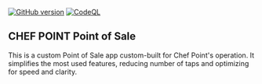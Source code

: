 [![GitHub version](https://badge.fury.io/gh/joao-vasconcelos%2Fpos.svg)](https://badge.fury.io/gh/joao-vasconcelos%2Fpos)
[![CodeQL](https://github.com/joao-vasconcelos/pos/actions/workflows/codeql-analysis.yml/badge.svg)](https://github.com/joao-vasconcelos/pos/actions/workflows/codeql-analysis.yml)

## CHEF POINT Point of Sale

This is a custom Point of Sale app custom-built for Chef Point's operation. It simplifies the most used features, reducing number of taps and
optimizing for speed and clarity.
